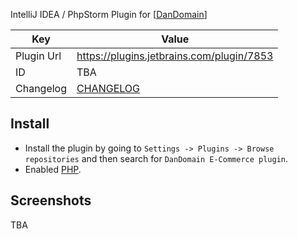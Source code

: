 IntelliJ IDEA / PhpStorm Plugin for [[DanDomain](https://dandomain.dk/webshop)]

Key         | Value
----------- | -----------
Plugin Url  | https://plugins.jetbrains.com/plugin/7853
ID          | TBA
Changelog   | [CHANGELOG](CHANGELOG.md)

Install
---------------------
* Install the plugin by going to `Settings -> Plugins -> Browse repositories` and then search for `DanDomain E-Commerce plugin`.
* Enabled [PHP](https://plugins.jetbrains.com/plugin/6610-php).

Screenshots
---------------------
TBA

